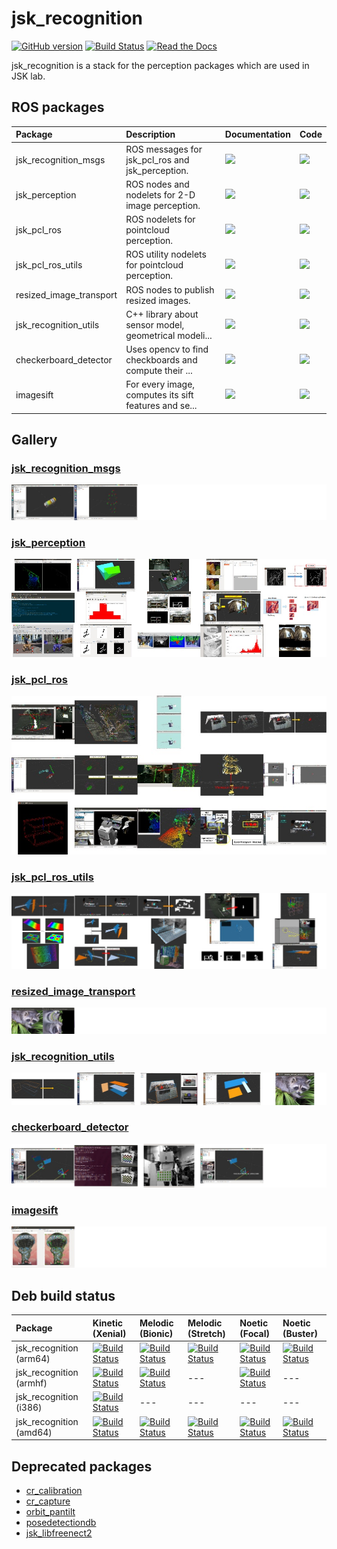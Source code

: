 <!--
    DO NOT EDIT THIS FILE BY HAND.

    This file is automatically generated by /home/shingo/ros/kinetic/src/jsk-ros-pkg/jsk_recognition/generate_readme.py at 2020-10-25T19:40:48.897765.
-->

jsk\_recognition
===============

[![GitHub version](https://badge.fury.io/gh/jsk-ros-pkg%2Fjsk_recognition.svg)](https://badge.fury.io/gh/jsk-ros-pkg%2Fjsk_recognition)
[![Build Status](https://travis-ci.org/jsk-ros-pkg/jsk_recognition.svg)](https://travis-ci.org/jsk-ros-pkg/jsk_recognition)
[![Read the Docs](https://readthedocs.org/projects/jsk-recognition/badge/?version=latest)](https://jsk-docs.readthedocs.io/projects/jsk_recognition/en/latest/)

jsk_recognition is a stack for the perception packages which are used in JSK lab.


ROS packages
------------

| Package                 | Description                                           | Documentation                                                                                                                                             | Code                                                                                                                                             |
|:------------------------|:------------------------------------------------------|:----------------------------------------------------------------------------------------------------------------------------------------------------------|:-------------------------------------------------------------------------------------------------------------------------------------------------|
| jsk_recognition_msgs    | ROS messages for jsk_pcl_ros and jsk_perception.      | [![](https://img.shields.io/badge/docs-here-brightgreen.svg)](https://jsk-docs.readthedocs.io/projects/jsk_recognition/en/latest/jsk_recognition_msgs)    | [![](https://img.shields.io/badge/code-here-brightgreen.svg)](http://github.com/jsk-ros-pkg/jsk_recognition/tree/master/jsk_recognition_msgs)    |
| jsk_perception          | ROS nodes and nodelets for 2-D image perception.      | [![](https://img.shields.io/badge/docs-here-brightgreen.svg)](https://jsk-docs.readthedocs.io/projects/jsk_recognition/en/latest/jsk_perception)          | [![](https://img.shields.io/badge/code-here-brightgreen.svg)](http://github.com/jsk-ros-pkg/jsk_recognition/tree/master/jsk_perception)          |
| jsk_pcl_ros             | ROS nodelets for pointcloud perception.               | [![](https://img.shields.io/badge/docs-here-brightgreen.svg)](https://jsk-docs.readthedocs.io/projects/jsk_recognition/en/latest/jsk_pcl_ros)             | [![](https://img.shields.io/badge/code-here-brightgreen.svg)](http://github.com/jsk-ros-pkg/jsk_recognition/tree/master/jsk_pcl_ros)             |
| jsk_pcl_ros_utils       | ROS utility nodelets for pointcloud perception.       | [![](https://img.shields.io/badge/docs-here-brightgreen.svg)](https://jsk-docs.readthedocs.io/projects/jsk_recognition/en/latest/jsk_pcl_ros_utils)       | [![](https://img.shields.io/badge/code-here-brightgreen.svg)](http://github.com/jsk-ros-pkg/jsk_recognition/tree/master/jsk_pcl_ros_utils)       |
| resized_image_transport | ROS nodes to publish resized images.                  | [![](https://img.shields.io/badge/docs-here-brightgreen.svg)](https://jsk-docs.readthedocs.io/projects/jsk_recognition/en/latest/resized_image_transport) | [![](https://img.shields.io/badge/code-here-brightgreen.svg)](http://github.com/jsk-ros-pkg/jsk_recognition/tree/master/resized_image_transport) |
| jsk_recognition_utils   | C++ library about sensor model, geometrical modeli... | [![](https://img.shields.io/badge/docs-here-brightgreen.svg)](https://jsk-docs.readthedocs.io/projects/jsk_recognition/en/latest/jsk_recognition_utils)   | [![](https://img.shields.io/badge/code-here-brightgreen.svg)](http://github.com/jsk-ros-pkg/jsk_recognition/tree/master/jsk_recognition_utils)   |
| checkerboard_detector   | Uses opencv to find checkboards and compute their ... | [![](https://img.shields.io/badge/docs-here-brightgreen.svg)](https://jsk-docs.readthedocs.io/projects/jsk_recognition/en/latest/checkerboard_detector)   | [![](https://img.shields.io/badge/code-here-brightgreen.svg)](http://github.com/jsk-ros-pkg/jsk_recognition/tree/master/checkerboard_detector)   |
| imagesift               | For every image, computes its sift features and se... | [![](https://img.shields.io/badge/docs-here-brightgreen.svg)](https://jsk-docs.readthedocs.io/projects/jsk_recognition/en/latest/imagesift)               | [![](https://img.shields.io/badge/code-here-brightgreen.svg)](http://github.com/jsk-ros-pkg/jsk_recognition/tree/master/imagesift)               |


Gallery
-------

### [jsk_recognition_msgs](https://jsk-docs.readthedocs.io/projects/jsk_recognition/en/latest/jsk_recognition_msgs)

[![](.readme/gallery_jsk_recognition_msgs.jpg)](https://jsk-docs.readthedocs.io/projects/jsk_recognition/en/latest/jsk_recognition_msgs)

### [jsk_perception](https://jsk-docs.readthedocs.io/projects/jsk_recognition/en/latest/jsk_perception)

[![](.readme/gallery_jsk_perception.jpg)](https://jsk-docs.readthedocs.io/projects/jsk_recognition/en/latest/jsk_perception)

### [jsk_pcl_ros](https://jsk-docs.readthedocs.io/projects/jsk_recognition/en/latest/jsk_pcl_ros)

[![](.readme/gallery_jsk_pcl_ros.jpg)](https://jsk-docs.readthedocs.io/projects/jsk_recognition/en/latest/jsk_pcl_ros)

### [jsk_pcl_ros_utils](https://jsk-docs.readthedocs.io/projects/jsk_recognition/en/latest/jsk_pcl_ros_utils)

[![](.readme/gallery_jsk_pcl_ros_utils.jpg)](https://jsk-docs.readthedocs.io/projects/jsk_recognition/en/latest/jsk_pcl_ros_utils)

### [resized_image_transport](https://jsk-docs.readthedocs.io/projects/jsk_recognition/en/latest/resized_image_transport)

[![](.readme/gallery_resized_image_transport.jpg)](https://jsk-docs.readthedocs.io/projects/jsk_recognition/en/latest/resized_image_transport)

### [jsk_recognition_utils](https://jsk-docs.readthedocs.io/projects/jsk_recognition/en/latest/jsk_recognition_utils)

[![](.readme/gallery_jsk_recognition_utils.jpg)](https://jsk-docs.readthedocs.io/projects/jsk_recognition/en/latest/jsk_recognition_utils)

### [checkerboard_detector](https://jsk-docs.readthedocs.io/projects/jsk_recognition/en/latest/checkerboard_detector)

[![](.readme/gallery_checkerboard_detector.jpg)](https://jsk-docs.readthedocs.io/projects/jsk_recognition/en/latest/checkerboard_detector)

### [imagesift](https://jsk-docs.readthedocs.io/projects/jsk_recognition/en/latest/imagesift)

[![](.readme/gallery_imagesift.jpg)](https://jsk-docs.readthedocs.io/projects/jsk_recognition/en/latest/imagesift)



Deb build status
----------------

[//]: # (!!DO NOT EDIT !!)

[//]: # (THIS SECTION IS AUTOMATICALLY GENERATED BY)

[//]: # (rosrun jsk_tools generate_deb_status_table.py jsk_recognition)


| Package                 | Kinetic (Xenial)                                                                                                                                                                                           | Melodic (Bionic)                                                                                                                                                                                           | Melodic (Stretch)                                                                                                                                                                                            | Noetic (Focal)                                                                                                                                                                                           | Noetic (Buster)                                                                                                                                                                                            |
|:------------------------|:-----------------------------------------------------------------------------------------------------------------------------------------------------------------------------------------------------------|:-----------------------------------------------------------------------------------------------------------------------------------------------------------------------------------------------------------|:-------------------------------------------------------------------------------------------------------------------------------------------------------------------------------------------------------------|:---------------------------------------------------------------------------------------------------------------------------------------------------------------------------------------------------------|:-----------------------------------------------------------------------------------------------------------------------------------------------------------------------------------------------------------|
| jsk_recognition (arm64) | [![Build Status](http://build.ros.org/job/Kbin_uxv8_uXv8__jsk_recognition__ubuntu_xenial_arm64__binary/badge/icon)](http://build.ros.org/job/Kbin_uxv8_uXv8__jsk_recognition__ubuntu_xenial_arm64__binary) | [![Build Status](http://build.ros.org/job/Mbin_ubv8_uBv8__jsk_recognition__ubuntu_bionic_arm64__binary/badge/icon)](http://build.ros.org/job/Mbin_ubv8_uBv8__jsk_recognition__ubuntu_bionic_arm64__binary) | [![Build Status](http://build.ros.org/job/Mbin_dsv8_dSv8__jsk_recognition__debian_stretch_arm64__binary/badge/icon)](http://build.ros.org/job/Mbin_dsv8_dSv8__jsk_recognition__debian_stretch_arm64__binary) | [![Build Status](http://build.ros.org/job/Nbin_ufv8_uFv8__jsk_recognition__ubuntu_focal_arm64__binary/badge/icon)](http://build.ros.org/job/Nbin_ufv8_uFv8__jsk_recognition__ubuntu_focal_arm64__binary) | [![Build Status](http://build.ros.org/job/Nbin_dbv8_dBv8__jsk_recognition__debian_buster_arm64__binary/badge/icon)](http://build.ros.org/job/Nbin_dbv8_dBv8__jsk_recognition__debian_buster_arm64__binary) |
| jsk_recognition (armhf) | [![Build Status](http://build.ros.org/job/Kbin_uxhf_uXhf__jsk_recognition__ubuntu_xenial_armhf__binary/badge/icon)](http://build.ros.org/job/Kbin_uxhf_uXhf__jsk_recognition__ubuntu_xenial_armhf__binary) | [![Build Status](http://build.ros.org/job/Mbin_ubhf_uBhf__jsk_recognition__ubuntu_bionic_armhf__binary/badge/icon)](http://build.ros.org/job/Mbin_ubhf_uBhf__jsk_recognition__ubuntu_bionic_armhf__binary) | ---                                                                                                                                                                                                          | [![Build Status](http://build.ros.org/job/Nbin_ufhf_uFhf__jsk_recognition__ubuntu_focal_armhf__binary/badge/icon)](http://build.ros.org/job/Nbin_ufhf_uFhf__jsk_recognition__ubuntu_focal_armhf__binary) | ---                                                                                                                                                                                                        |
| jsk_recognition (i386)  | [![Build Status](http://build.ros.org/job/Kbin_uX32__jsk_recognition__ubuntu_xenial_i386__binary/badge/icon)](http://build.ros.org/job/Kbin_uX32__jsk_recognition__ubuntu_xenial_i386__binary)             | ---                                                                                                                                                                                                        | ---                                                                                                                                                                                                          | ---                                                                                                                                                                                                      | ---                                                                                                                                                                                                        |
| jsk_recognition (amd64) | [![Build Status](http://build.ros.org/job/Kbin_uX64__jsk_recognition__ubuntu_xenial_amd64__binary/badge/icon)](http://build.ros.org/job/Kbin_uX64__jsk_recognition__ubuntu_xenial_amd64__binary)           | [![Build Status](http://build.ros.org/job/Mbin_uB64__jsk_recognition__ubuntu_bionic_amd64__binary/badge/icon)](http://build.ros.org/job/Mbin_uB64__jsk_recognition__ubuntu_bionic_amd64__binary)           | [![Build Status](http://build.ros.org/job/Mbin_ds_dS64__jsk_recognition__debian_stretch_amd64__binary/badge/icon)](http://build.ros.org/job/Mbin_ds_dS64__jsk_recognition__debian_stretch_amd64__binary)     | [![Build Status](http://build.ros.org/job/Nbin_uF64__jsk_recognition__ubuntu_focal_amd64__binary/badge/icon)](http://build.ros.org/job/Nbin_uF64__jsk_recognition__ubuntu_focal_amd64__binary)           | [![Build Status](http://build.ros.org/job/Nbin_db_dB64__jsk_recognition__debian_buster_amd64__binary/badge/icon)](http://build.ros.org/job/Nbin_db_dB64__jsk_recognition__debian_buster_amd64__binary)     |

[//]: #


Deprecated packages
-------------------
* [cr\_calibration](https://github.com/jsk-ros-pkg/jsk_recognition/tree/master/cr_calibration)
* [cr\_capture](https://github.com/jsk-ros-pkg/jsk_recognition/tree/master/cr_capture)
* [orbit\_pantilt](https://github.com/jsk-ros-pkg/jsk_recognition/tree/master/orbit_pantilt)
* [posedetectiondb](https://github.com/jsk-ros-pkg/jsk_recognition/tree/master/posedetectiondb)
* [jsk\_libfreenect2](https://github.com/jsk-ros-pkg/jsk_recognition/tree/master/jsk_libfreenect2)
